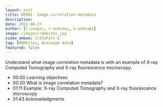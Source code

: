 ```yaml
---
layout: post
title: REMBI. Image correlation metadata
description: 
date: 2022-06-27
author: [l-cooper, r-andrews, m-andrabi]
image: /images/rdmbites.jpg
video_embed: Jr2hePaYv-E
tag: [RDMbites, Bioimage data]
featured: false
---
```


Understand what image correlation metadata is with an example of X-ray Computed Tomography and X-ray fluorescence microscopy.

- 00:00 Learning objectives
- 00:20 What is image correlation metadata?
- 01:11 Example: X-ray Computed Tomography and X-ray fluorescence microscopy
- 01:43 Acknowledgments
